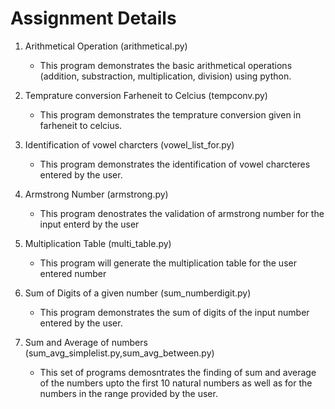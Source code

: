 # Assignment Details
1. Arithmetical Operation (arithmetical.py)
   - This program demonstrates the basic arithmetical operations (addition, substraction, multiplication, division) using python.
     
2. Temprature conversion Farheneit to Celcius (tempconv.py)
   - This program demonstrates the temprature conversion given in farheneit to celcius.
   
3. Identification of vowel charcters (vowel_list_for.py)
   - This program demonstrates the identification of vowel charcteres entered by the user.
     
4. Armstrong Number (armstrong.py)
   - This program denostrates the validation of armstrong number for the input enterd by the user
     
5. Multiplication Table (multi_table.py)
   - This program will generate the multiplication table for the user entered number
     
6. Sum of Digits of a given number (sum_numberdigit.py)
   - This program demonstrates the sum of digits of the input number entered by the user.
     
7. Sum and Average of numbers (sum_avg_simplelist.py,sum_avg_between.py)
   - This set of programs demosntrates the finding of sum and average of the numbers upto the first 10 natural numbers as well as for the numbers in the range provided by the user.
   
